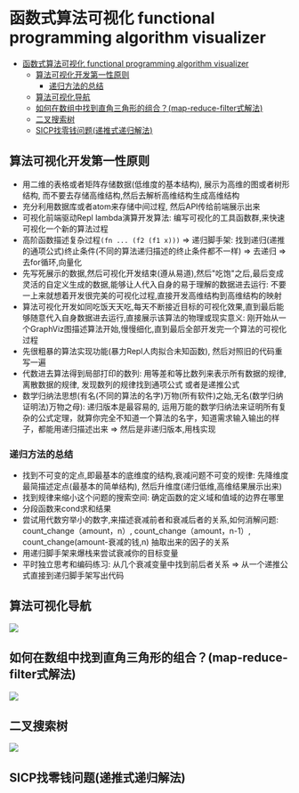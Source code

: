 # 函数式算法可视化 functional programming algorithm visualizer

- [函数式算法可视化 functional programming algorithm visualizer](#%E5%87%BD%E6%95%B0%E5%BC%8F%E7%AE%97%E6%B3%95%E5%8F%AF%E8%A7%86%E5%8C%96-functional-programming-algorithm-visualizer)
  - [算法可视化开发第一性原则](#%E7%AE%97%E6%B3%95%E5%8F%AF%E8%A7%86%E5%8C%96%E5%BC%80%E5%8F%91%E7%AC%AC%E4%B8%80%E6%80%A7%E5%8E%9F%E5%88%99)
    - [递归方法的总结](#%E9%80%92%E5%BD%92%E6%96%B9%E6%B3%95%E7%9A%84%E6%80%BB%E7%BB%93)
  - [算法可视化导航](#%E7%AE%97%E6%B3%95%E5%8F%AF%E8%A7%86%E5%8C%96%E5%AF%BC%E8%88%AA)
  - [如何在数组中找到直角三角形的组合？(map-reduce-filter式解法)](#%E5%A6%82%E4%BD%95%E5%9C%A8%E6%95%B0%E7%BB%84%E4%B8%AD%E6%89%BE%E5%88%B0%E7%9B%B4%E8%A7%92%E4%B8%89%E8%A7%92%E5%BD%A2%E7%9A%84%E7%BB%84%E5%90%88map-reduce-filter%E5%BC%8F%E8%A7%A3%E6%B3%95)
  - [二叉搜索树](#%E4%BA%8C%E5%8F%89%E6%90%9C%E7%B4%A2%E6%A0%91)
  - [SICP找零钱问题(递推式递归解法)](#sicp%E6%89%BE%E9%9B%B6%E9%92%B1%E9%97%AE%E9%A2%98%E9%80%92%E6%8E%A8%E5%BC%8F%E9%80%92%E5%BD%92%E8%A7%A3%E6%B3%95)

##  算法可视化开发第一性原则
* 用二维的表格或者矩阵存储数据(低维度的基本结构), 展示为高维的图或者树形结构, 而不要去存储高维结构,然后去解析高维结构生成高维结构
* 充分利用数据库或者atom来存储中间过程, 然后API传给前端展示出来
* 可视化前端驱动Repl lambda演算开发算法: 编写可视化的工具函数群,来快速可视化一个新的算法过程
* 高阶函数描述复杂过程`(fn ... (f2 (f1 x)))` => 递归脚手架: 找到递归(递推的通项公式)终止条件(不同的算法递归描述的终止条件都不一样) => 去递归 => 去for循环,向量化
* 先写死展示的数据,然后可视化开发结束(遵从易道),然后"吃饱"之后,最后变成灵活的自定义生成的数据,能够让人代入自身的易于理解的数据进去运行: 不要一上来就想着开发很完美的可视化过程,直接开发高维结构到高维结构的映射
* 算法可视化开发如同吃饭天天吃,每天不断接近目标的可视化效果,直到最后能够随意代入自身数据进去运行,直接展示该算法的物理或现实意义: 刚开始从一个GraphViz图描述算法开始,慢慢细化,直到最后全部开发完一个算法的可视化过程
* 先很粗暴的算法实现功能(暴力Repl人肉拟合未知函数), 然后对照旧的代码重写一遍
* 代数进去算法得到局部打印的数列: 用等差和等比数列来表示所有数据的规律, 离散数据的规律, 发现数列的规律找到通项公式 或者是递推公式
* 数学归纳法思想(有名(不同的算法的名字)万物(所有软件)之始,无名(数学归纳证明法)万物之母): 递归版本是最容易的, 运用万能的数学归纳法来证明所有复杂的公式定理，就算你完全不知道一个算法的名字，知道需求输入输出的样子，都能用递归描述出来 => 然后是非递归版本,用栈实现

### 递归方法的总结

* 找到不可变的定点,即最基本的底维度的结构,衰减问题不可变的规律: 先降维度最简描述定点(最基本的简单结构), 然后升维度(递归低维,高维结果展示出来)
* 找到规律来缩小这个问题的搜索空间: 确定函数的定义域和值域的边界在哪里
* 分段函数来cond求和结果
* 尝试用代数穷举小的数字,来描述衰减前者和衰减后者的关系,如何消解问题: count_change（amount，n）, count_change（amount，n-1）, count_change(amount-衰减的钱,n) 抽取出来的因子的关系
* 用递归脚手架来爆栈来尝试衰减你的目标变量
* 平时独立思考和编码练习: 从几个衰减变量中找到前后者关系 => 从一个递推公式直接到递归脚手架写出代码

##  算法可视化导航

![](https://raw.githubusercontent.com/chanshunli/functional-programming-visualgo/master/website_preview.png)

##  如何在数组中找到直角三角形的组合？(map-reduce-filter式解法)

![](https://raw.githubusercontent.com/chanshunli/functional-programming-visualgo/master/demo_fp_visualgo.gif)

##  二叉搜索树
![](https://raw.githubusercontent.com/chanshunli/functional-programming-visualgo/master/demo_bst_search.gif)

##  SICP找零钱问题(递推式递归解法)

![]()
